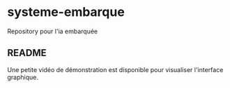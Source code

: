 # systeme-embarque
Repository pour l'ia embarquée



## README

Une petite vidéo de démonstration est disponible pour visualiser l'interface graphique.